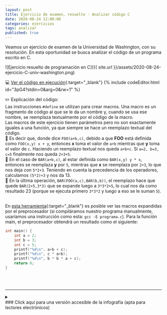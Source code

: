 ```yaml
---
layout: post
title: Ejercicio de examen, resuelto - Analizar código C
date: 2020-08-24 12:00:00
categories: ejercicios
tags: analizar
published: true
---
```



Veamos un ejercicio de examen de la Universidad de Washington, con su resolución. En esta oportunidad se busca analizar el código de un programa escrito en C.

![Ejercicio resuelto de programación en C]({{ site.url }}/assets/2020-08-24-ejercicio-C-univ-washington.png)

💻 [Ver el código en ejecución](https://jdoodle.com/a/3pG4){:target="_blank"}
{% include codeEditor.html id="3pG4?stdin=0&arg=0&rw=1" %}
<br />

✏️ Explicación del código:
<br />Las instrucciones `#define` se utilizan para crear macros. Una macro es un fragmento de código al que se le da un nombre y, cuando se usa ese nombre, se reemplaza textualmente por el código de la macro.
<br />Las macros de este ejercicio tienen parámetros pero no son exactamente iguales a una función, ya que siempre se hace un reemplazo textual del código.
<br />📍 Es decir que, donde dice `FOO(a+b,c)`, debido a que **FOO** está definida como `FOO(x,y) x + y`, entonces **x** toma el valor de `a+b` mientras que **y** toma el valor de `c`. Haciendo un reemplazo textual nos queda `a+b+c`. Si `a=2, b=3, c=5` finalmente nos queda `2+3+5`.
<br />📍 En el caso de `BAR(a+b,c)`, al estar definida como `BAR(x,y) y * x`, entonces se reemplaza **y** por `5`, mientras que **x** se reemplaza por `2+3`, lo que nos deja con `5*2+3`. Teniendo en cuenta la precedencia de los operadores, calculamos `(5*2)+3` y nos da 13.
<br />📍 En la última operación, `BAR(FOO(a,c),BAR(b,b))`, el reemplazo hace que quede `BAR(2+5,3*3)` que se expande luego a `3*3*2+5`, lo cual nos da como resultado 23 (porque se ejecuta primero `3*3*2` y luego a eso se le suman `5`).

<br />En [esta herramienta](https://godbolt.org/z/qcnh6KsbW){:target="_blank"} es posible ver las macros expandidas por el preprocesador (si compiláramos nuestro programa manualmente, usaríamos una instrucción como esta: `gcc -E programa.c`). Para la función main, el preprocesador obtendrá un resultado como el siguiente:

```c
int main() {
    int a = 2;
    int b = 3;
    int c = 5;
    printf("%d\n", a+b + c);
    printf("%d\n", c * a+b);
    printf("%d\n", b * b * a + c);
    return 0;
}
```

<br />&nbsp;
<hr />

<details><summary><div markdown="1">### Click aquí para una versión accesible de la infografía (apta para lectores electrónicos)</summary>
    
Ejercicio de examen (resuelto) de la Universidad de Washington (CSE 374 Programming Concepts and Tools, 3/15/12). "Conceptos y herramientas de programación".

¿Qué salida se obtiene al ejecutar el siguiente programa en C?

```c
#include <stdio.h>
#define FOO(x,y) x + y
#define BAR(x,y) y * x

int main() {
    int a = 2;
    int b = 3;
    int c = 5;
    printf("%d\n", FOO(a+b,c));
    printf("%d\n", BAR(a+b,c));
    printf("%d\n", BAR(FOO(a,c),BAR(b,b)));
    return 0;
}
```

Respuesta:

10

13

23
</div></details>
